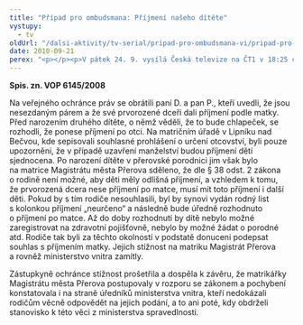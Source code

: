 ```yaml
---
title: "Případ pro ombudsmana: Příjmení našeho dítěte"
vystupy:
  - tv
oldUrl: "/dalsi-aktivity/tv-serial/pripad-pro-ombudsmana-vi/pripad-pro-ombudsmana-prijmeni-naseho-ditete/"
date: 2010-09-21
perex: "<p></p><p>V pátek 24. 9. vysílá Česká televize na ČT1 v 18:25 čtvrtý díl cyklu Případ pro ombudsmana (repríze v pondělí 27. 9. ve 12:25 na ČT2). V dílu nazvaném Příjmení našeho dítěte ochránce řešil potíže nesezdaného páru, který chtěl, aby dcera měla příjmení po matce a syn po otci. </p>"
---
```


<!-- imported from the old website -->

<p><b>Spis. zn. VOP 6145/2008</b></p><p>Na veřejného ochránce práv se obrátili paní D. a pan P., kteří uvedli, že jsou nesezdaným párem a že své prvorozené dceři dali příjmení podle matky. Před narozením druhého dítěte, o němž věděli, že to bude chlapeček, se rozhodli, že ponese příjmení po otci. Na matričním úřadě v Lipníku nad Bečvou, kde sepisovali souhlasné prohlášení o určení otcovství, byli pouze upozorněni, že v případě uzavření manželství budou příjmení dětí sjednocena. Po narození dítěte v přerovské porodnici jim však bylo na matrice Magistrátu města Přerova sděleno, že dle § 38 odst. 2 zákona o rodině není možné, aby děti měly odlišná příjmení, a vzhledem k tomu, že prvorozená dcera nese příjmení po matce, musí mít toto příjmení i další děti. Pokud by s tím rodiče nesouhlasili, byl by synovi vydán rodný list s kolonkou příjmení „neurčeno“ a následně bude úředně rozhodnuto o příjmení po matce. Až do doby rozhodnutí by dítě nebylo možné zaregistrovat na zdravotní pojišťovně, nebylo by možné žádat o porodné atd. Rodiče tak byli za těchto okolností v podstatě donuceni podepsat souhlas s příjmením matky. Jejich stížnost na matriku Magistrát Přerova a rovněž ministerstvo vnitra zamítly.</p><p>Zástupkyně ochránce stížnost prošetřila a dospěla k závěru, že matrikářky Magistrátu města Přerova postupovaly v rozporu se zákonem a pochybení konstatovala i na straně úředníků ministerstva vnitra, kteří nedokázali rodičům věcně odpovědět na jejich podání, a to ani poté, kdy obdrželi stanovisko k této věci z ministerstva spravedlnosti.<p></p></p>
